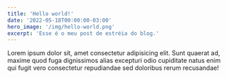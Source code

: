 ```yaml
---
title: 'Hello world!'
date: '2022-05-18T00:00:00-03:00'
hero_image: '/img/hello-world.png'
excerpt: 'Esse é o meu post de estréia do blog.'
---
```


Lorem ipsum dolor sit, amet consectetur adipisicing elit. Sunt quaerat ad, maxime quod fuga dignissimos alias excepturi odio cupiditate natus enim qui fugit vero consectetur repudiandae sed doloribus rerum recusandae!
